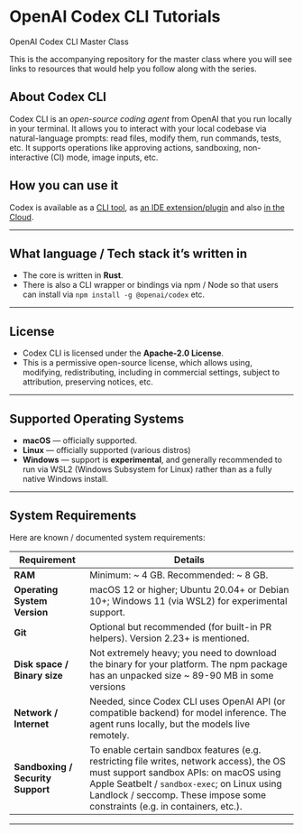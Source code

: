 # OpenAI Codex CLI Tutorials

OpenAI Codex CLI Master Class

This is the accompanying repository for the master class where you will see links to resources that would help you follow along with the series.

## About Codex CLI

Codex CLI is an *open-source coding agent* from OpenAI that you run locally in your terminal. It allows you to interact with your local codebase via natural-language prompts: read files, modify them, run commands, tests, etc. It supports operations like approving actions, sandboxing, non-interactive (CI) mode, image inputs, etc.

## How you can use it

Codex is available as a [CLI tool](https://developers.openai.com/codex/cli), as [an IDE extension/plugin](https://developers.openai.com/codex/ide) and also [in the Cloud](https://developers.openai.com/codex/cloud).

---

## What language / Tech stack it’s written in

* The core is written in **Rust**. 
* There is also a CLI wrapper or bindings via npm / Node so that users can install via `npm install -g @openai/codex` etc. 

---

## License

* Codex CLI is licensed under the **Apache-2.0 License**. 
* This is a permissive open-source license, which allows using, modifying, redistributing, including in commercial settings, subject to attribution, preserving notices, etc. 

---

## Supported Operating Systems

* **macOS** — officially supported. 
* **Linux** — officially supported (various distros) 
* **Windows** — support is **experimental**, and generally recommended to run via WSL2 (Windows Subsystem for Linux) rather than as a fully native Windows install.

---

## System Requirements

Here are known / documented system requirements:

| Requirement                       | Details                                                                                                                                                                                                                                                                      |
| --------------------------------- | ---------------------------------------------------------------------------------------------------------------------------------------------------------------------------------------------------------------------------------------------------------------------------- |
| **RAM**                           | Minimum: \~ 4 GB. Recommended: \~ 8 GB.                                                                                                                                                                                                                           |
| **Operating System Version**      | macOS 12 or higher; Ubuntu 20.04+ or Debian 10+; Windows 11 (via WSL2) for experimental support.                                                                                                                                                                  |
| **Git**                           | Optional but recommended (for built-in PR helpers). Version 2.23+ is mentioned.                                                                                                                                                                                    |
| **Disk space / Binary size**      | Not extremely heavy; you need to download the binary for your platform. The npm package has an unpacked size \~ 89-90 MB in some versions                                                                                                                       |
| **Network / Internet**            | Needed, since Codex CLI uses OpenAI API (or compatible backend) for model inference. The agent runs locally, but the models live remotely.                                                                                                        |
| **Sandboxing / Security Support** | To enable certain sandbox features (e.g. restricting file writes, network access), the OS must support sandbox APIs: on macOS using Apple Seatbelt / `sandbox-exec`; on Linux using Landlock / seccomp. These impose some constraints (e.g. in containers, etc.).  |

---
